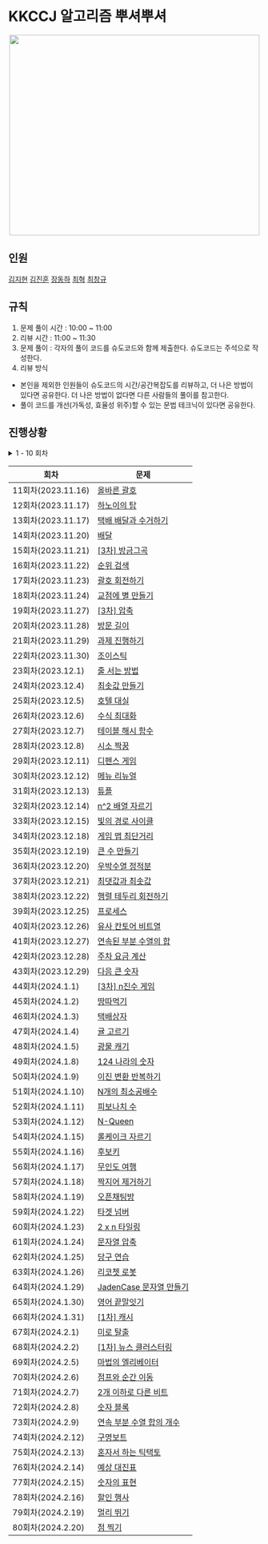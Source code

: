 # KKCCJ 알고리즘 뿌셔뿌셔

<div align = "center">
<img src="https://github.com/OuOHoon/KKCCJ-Algorithm-Study/assets/17760465/a496de20-a3eb-4ba9-851d-8e9386c500ba" width="500" height="400" />
</div>


## 인원
[김지현](https://github.com/zomeong)
[김진훈](https://github.com/ouohoon)
[장동하](https://github.com/wkdehdgk159)
[최혁](https://github.com/Youkamii)
[최창규](https://github.com/kyle4293)

## 규칙
1. 문제 풀이 시간 : 10:00 ~ 11:00
2. 리뷰 시간     : 11:00 ~ 11:30
3. 문제 풀이     : 각자의 풀이 코드를 슈도코드와 함께 제출한다. 슈도코드는 주석으로 작성한다. 
4. 리뷰 방식
* 본인을 제외한 인원들이 슈도코드의 시간/공간복잡도를 리뷰하고, 더 나은 방법이 있다면 공유한다. 더 나은 방법이 없다면 다른 사람들의 풀이를 참고한다. <br>
* 풀이 코드를 개선(가독성, 효율성 위주)할 수 있는 문법 테크닉이 있다면 공유한다.

## 진행상황

<details>
<summary> 1 - 10 회차 </summary>
    
<div markdown="1">
    
| 회차              | 문제                                                                                                                                                                                                                                                 |
|-----------------|----------------------------------------------------------------------------------------------------------------------------------------------------------------------------------------------------------------------------------------------------|
| 1회차(2023.11.02) | [소수 찾기](https://school.programmers.co.kr/learn/courses/30/lessons/42839?language=cpp)
| 2회차(2023.11.03) | [카펫](https://school.programmers.co.kr/learn/courses/30/lessons/42842)
| 3회차(2023.11.06) | [피로도](https://school.programmers.co.kr/learn/courses/30/lessons/87946)
| 4회차(2023.11.07) | [전력망을 둘로 나누기](https://school.programmers.co.kr/learn/courses/30/lessons/86971)
| 5회차(2023.11.08) | [모음사전](https://school.programmers.co.kr/learn/courses/30/lessons/84512)
| 6회차(2023.11.09) | [가장 큰 수](https://school.programmers.co.kr/learn/courses/30/lessons/42746)
| 7회차(2023.11.10) | [H-Index](https://school.programmers.co.kr/learn/courses/30/lessons/42747)
| 8회차(2023.11.13) | [전화번호 목록](https://school.programmers.co.kr/learn/courses/30/lessons/42577)
| 9회차(2023.11.14) | [의상](https://school.programmers.co.kr/learn/courses/30/lessons/42578)
| 10회차(2023.11.15) | [기능개발](https://school.programmers.co.kr/learn/courses/30/lessons/42586)

</div>
</details>

| 회차              | 문제                                                                                                                                                                                                                                                 |
|-----------------|----------------------------------------------------------------------------------------------------------------------------------------------------------------------------------------------------------------------------------------------------|
| 11회차(2023.11.16) | [올바른 괄호](https://school.programmers.co.kr/learn/courses/30/lessons/12909)|
| 12회차(2023.11.17) | [하노이의 탑](https://school.programmers.co.kr/learn/courses/30/lessons/12946)|
| 13회차(2023.11.17) | [택배 배달과 수거하기](https://school.programmers.co.kr/learn/courses/30/lessons/150369)|
| 14회차(2023.11.20) | [배달](https://school.programmers.co.kr/learn/courses/30/lessons/12978)|
| 15회차(2023.11.21) | [[3차] 방금그곡](https://school.programmers.co.kr/learn/courses/30/lessons/17683)|
| 16회차(2023.11.22) | [순위 검색](https://school.programmers.co.kr/learn/courses/30/lessons/72412)|
| 17회차(2023.11.23) | [괄호 회전하기](https://school.programmers.co.kr/learn/courses/30/lessons/76502)|
| 18회차(2023.11.24) | [교점에 별 만들기](https://school.programmers.co.kr/learn/courses/30/lessons/87377)|
| 19회차(2023.11.27) | [[3차] 압축](https://school.programmers.co.kr/learn/courses/30/lessons/17684)|
| 20회차(2023.11.28) | [방문 길이](https://school.programmers.co.kr/learn/courses/30/lessons/49994)|
| 21회차(2023.11.29) | [과제 진행하기](https://school.programmers.co.kr/learn/courses/30/lessons/176962)|
| 22회차(2023.11.30) | [조이스틱](https://school.programmers.co.kr/learn/courses/30/lessons/42860)|
| 23회차(2023.12.1) | [줄 서는 방법](https://school.programmers.co.kr/learn/courses/30/lessons/12936)|
| 24회차(2023.12.4) | [최솟값 만들기](https://school.programmers.co.kr/learn/courses/30/lessons/12941)|
| 25회차(2023.12.5) | [호텔 대실](https://school.programmers.co.kr/learn/courses/30/lessons/155651)|
| 26회차(2023.12.6) | [수식 최대화](https://school.programmers.co.kr/learn/courses/30/lessons/67257)|
| 27회차(2023.12.7) | [테이블 해시 함수](https://school.programmers.co.kr/learn/courses/30/lessons/147354)|
| 28회차(2023.12.8) | [시소 짝꿍](https://school.programmers.co.kr/learn/courses/30/lessons/152996)|
| 29회차(2023.12.11) | [디펜스 게임](https://school.programmers.co.kr/learn/courses/30/lessons/142085)|
| 30회차(2023.12.12) | [메뉴 리뉴얼](https://school.programmers.co.kr/learn/courses/30/lessons/72411)|
| 31회차(2023.12.13) | [튜플](https://school.programmers.co.kr/learn/courses/30/lessons/64065)|
| 32회차(2023.12.14) | [n^2 배열 자르기](https://school.programmers.co.kr/learn/courses/30/lessons/87390)|
| 33회차(2023.12.15) | [빛의 경로 사이클](https://school.programmers.co.kr/learn/courses/30/lessons/86052)|
| 34회차(2023.12.18) | [게임 맵 최단거리](https://school.programmers.co.kr/learn/courses/30/lessons/1844)|
| 35회차(2023.12.19) | [큰 수 만들기](https://school.programmers.co.kr/learn/courses/30/lessons/42883)|
| 36회차(2023.12.20) | [우박수열 정적분](https://school.programmers.co.kr/learn/courses/30/lessons/134239)|
| 37회차(2023.12.21) | [최댓값과 최솟값](https://school.programmers.co.kr/learn/courses/30/lessons/12939)|
| 38회차(2023.12.22) | [행렬 테두리 회전하기](https://school.programmers.co.kr/learn/courses/30/lessons/77485)|
| 39회차(2023.12.25) | [프로세스](https://school.programmers.co.kr/learn/courses/30/lessons/42587)|
| 40회차(2023.12.26) | [유사 칸토어 비트열](https://school.programmers.co.kr/learn/courses/30/lessons/148652)|
| 41회차(2023.12.27) | [연속된 부분 수열의 합](https://school.programmers.co.kr/learn/courses/30/lessons/178870)|
| 42회차(2023.12.28) | [주차 요금 계산](https://school.programmers.co.kr/learn/courses/30/lessons/92341)|
| 43회차(2023.12.29) | [다음 큰 숫자](https://school.programmers.co.kr/learn/courses/30/lessons/12911)|
| 44회차(2024.1.1) | [[3차] n진수 게임](https://school.programmers.co.kr/learn/courses/30/lessons/17687)|
| 45회차(2024.1.2) | [땅따먹기](https://school.programmers.co.kr/learn/courses/30/lessons/12913)|
| 46회차(2024.1.3) | [택배상자](https://school.programmers.co.kr/learn/courses/30/lessons/131704)|
| 47회차(2024.1.4) | [귤 고르기](https://school.programmers.co.kr/learn/courses/30/lessons/138476)|
| 48회차(2024.1.5) | [광물 캐기](https://school.programmers.co.kr/learn/courses/30/lessons/172927)|
| 49회차(2024.1.8) | [124 나라의 숫자](https://school.programmers.co.kr/learn/courses/30/lessons/12899)|
| 50회차(2024.1.9) | [이진 변환 반복하기](https://school.programmers.co.kr/learn/courses/30/lessons/70129)|
| 51회차(2024.1.10) | [N개의 최소공배수](https://school.programmers.co.kr/learn/courses/30/lessons/12953)|
| 52회차(2024.1.11) | [피보나치 수](https://school.programmers.co.kr/learn/courses/30/lessons/12945)|
| 53회차(2024.1.12) | [N-Queen](https://school.programmers.co.kr/learn/courses/30/lessons/12952)|
| 54회차(2024.1.15) | [롤케이크 자르기](https://school.programmers.co.kr/learn/courses/30/lessons/132265)|
| 55회차(2024.1.16) | [후보키](https://school.programmers.co.kr/learn/courses/30/lessons/42890)|
| 56회차(2024.1.17) | [무인도 여행](https://school.programmers.co.kr/learn/courses/30/lessons/154540)|
| 57회차(2024.1.18) | [짝지어 제거하기](https://school.programmers.co.kr/learn/courses/30/lessons/12973)|
| 58회차(2024.1.19) | [오픈채팅방 ](https://school.programmers.co.kr/learn/courses/30/lessons/42888)|
| 59회차(2024.1.22) | [타겟 넘버](https://school.programmers.co.kr/learn/courses/30/lessons/43165)|
| 60회차(2024.1.23) | [2 x n 타일링](https://school.programmers.co.kr/learn/courses/30/lessons/12900)|
| 61회차(2024.1.24) | [문자열 압축](https://school.programmers.co.kr/learn/courses/30/lessons/60057)|
| 62회차(2024.1.25) | [당구 연습](https://school.programmers.co.kr/learn/courses/30/lessons/169198)|
| 63회차(2024.1.26) | [리코쳇 로봇](https://school.programmers.co.kr/learn/courses/30/lessons/169199)|
| 64회차(2024.1.29) | [JadenCase 문자열 만들기](https://school.programmers.co.kr/learn/courses/30/lessons/12951)|
| 65회차(2024.1.30) | [영어 끝말잇기](https://school.programmers.co.kr/learn/courses/30/lessons/12981)|
| 66회차(2024.1.31) | [[1차] 캐시](https://school.programmers.co.kr/learn/courses/30/lessons/17680)|
| 67회차(2024.2.1) | [미로 탈출](https://school.programmers.co.kr/learn/courses/30/lessons/159993)|
| 68회차(2024.2.2) | [[1차] 뉴스 클러스터링](https://school.programmers.co.kr/learn/courses/30/lessons/17677)|
| 69회차(2024.2.5) | [마법의 엘리베이터](https://school.programmers.co.kr/learn/courses/30/lessons/148653)|
| 70회차(2024.2.6) | [점프와 순간 이동](https://school.programmers.co.kr/learn/courses/30/lessons/12980)|
| 71회차(2024.2.7) | [2개 이하로 다른 비트](https://school.programmers.co.kr/learn/courses/30/lessons/77885)|
| 72회차(2024.2.8) | [숫자 블록](https://school.programmers.co.kr/learn/courses/30/lessons/12923)|
| 73회차(2024.2.9) | [연속 부분 수열 합의 개수](https://school.programmers.co.kr/learn/courses/30/lessons/131701)|
| 74회차(2024.2.12) | [구명보트](https://school.programmers.co.kr/learn/courses/30/lessons/42885)|
| 75회차(2024.2.13) | [혼자서 하는 틱택토](https://school.programmers.co.kr/learn/courses/30/lessons/160585)|
| 76회차(2024.2.14) | [예상 대진표](https://school.programmers.co.kr/learn/courses/30/lessons/12985)|
| 77회차(2024.2.15) | [숫자의 표현](https://school.programmers.co.kr/learn/courses/30/lessons/12924)|
| 78회차(2024.2.16) | [할인 행사](https://school.programmers.co.kr/learn/courses/30/lessons/131127)|
| 79회차(2024.2.19) | [멀리 뛰기](https://school.programmers.co.kr/learn/courses/30/lessons/12914)|
| 80회차(2024.2.20) | [점 찍기](https://school.programmers.co.kr/learn/courses/30/lessons/140107)|